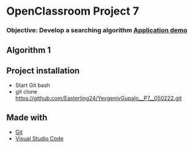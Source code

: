 # OpenClassroom Project 7

### Objective: Develop a searching algorithm  [Application demo](https://easterling24.github.io/YevgeniyGupalo__P7__050222/)

## Algorithm 1

## Project installation

* Start Git bash
* git clone https://github.com/Easterling24/YevgeniyGupalo__P7__050222.git


## Made with
* [Git](https://git-scm.com/)
* [Visual Studio Code](https://code.visualstudio.com/) 